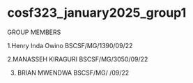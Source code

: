 # cosf323_january2025_group1
GROUP MEMBERS





1.Henry Inda Owino BSCSF/MG/1390/09/22






2.MANASSEH KIRAGURI BSCSF/MG/3050/09/22










3. BRIAN MWENDWA BSCSF/MG/   /09/22
